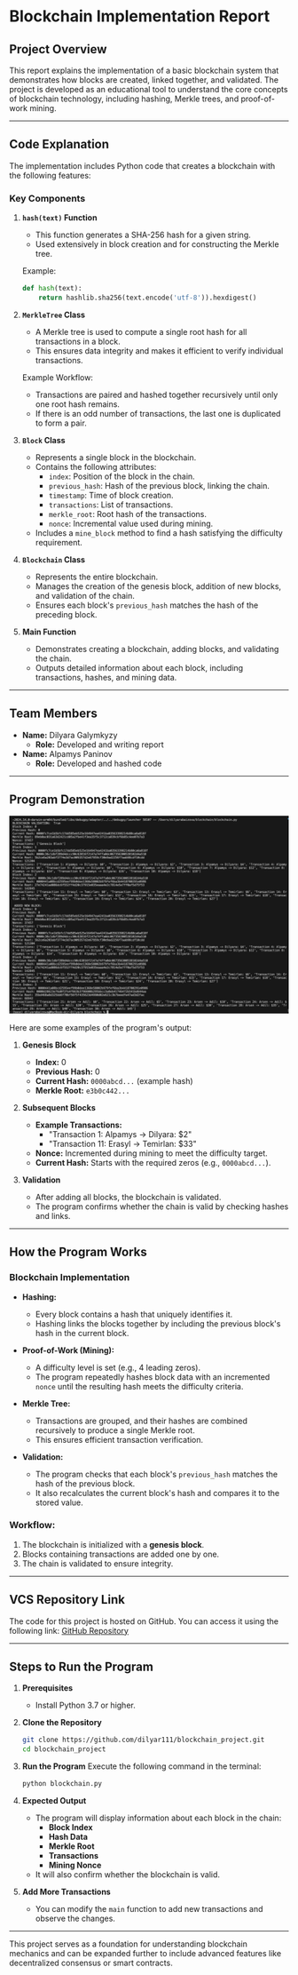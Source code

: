 # Blockchain Implementation Report

## **Project Overview**

This report explains the implementation of a basic blockchain system that demonstrates how blocks are created, linked together, and validated. The project is developed as an educational tool to understand the core concepts of blockchain technology, including hashing, Merkle trees, and proof-of-work mining.

---

## **Code Explanation**

The implementation includes Python code that creates a blockchain with the following features:

### **Key Components**

1. **`hash(text)` Function**
   - This function generates a SHA-256 hash for a given string.
   - Used extensively in block creation and for constructing the Merkle tree.

   Example:
   ```python
   def hash(text):
       return hashlib.sha256(text.encode('utf-8')).hexdigest()
   ```

2. **`MerkleTree` Class**
   - A Merkle tree is used to compute a single root hash for all transactions in a block.
   - This ensures data integrity and makes it efficient to verify individual transactions.

   Example Workflow:
   - Transactions are paired and hashed together recursively until only one root hash remains.
   - If there is an odd number of transactions, the last one is duplicated to form a pair.

3. **`Block` Class**
   - Represents a single block in the blockchain.
   - Contains the following attributes:
     - `index`: Position of the block in the chain.
     - `previous_hash`: Hash of the previous block, linking the chain.
     - `timestamp`: Time of block creation.
     - `transactions`: List of transactions.
     - `merkle_root`: Root hash of the transactions.
     - `nonce`: Incremental value used during mining.
   - Includes a `mine_block` method to find a hash satisfying the difficulty requirement.

4. **`Blockchain` Class**
   - Represents the entire blockchain.
   - Manages the creation of the genesis block, addition of new blocks, and validation of the chain.
   - Ensures each block's `previous_hash` matches the hash of the preceding block.

5. **Main Function**
   - Demonstrates creating a blockchain, adding blocks, and validating the chain.
   - Outputs detailed information about each block, including transactions, hashes, and mining data.

---

## **Team Members**

- **Name:** Dilyara Galymkyzy 
  - **Role:** Developed and writing report 
- **Name:** Alpamys Paninov
  - **Role:** Developed and hashed code

---

## **Program Demonstration**


![Image alt](https://github.com/dilyar111/blockchain/blob/main/Снимок%20экрана%202024-12-22%20в%2017.53.40.png) 



Here are some examples of the program's output:

1. **Genesis Block**
   - **Index:** 0
   - **Previous Hash:** 0
   - **Current Hash:** `0000abcd...` (example hash)
   - **Merkle Root:** `e3b0c442...`

2. **Subsequent Blocks**
   - **Example Transactions:**
     - "Transaction 1: Alpamys -> Dilyara: $2"
     - "Transaction 11: Erasyl -> Temirlan: $33"
   - **Nonce:** Incremented during mining to meet the difficulty target.
   - **Current Hash:** Starts with the required zeros (e.g., `0000abcd...`).

3. **Validation**
   - After adding all blocks, the blockchain is validated.
   - The program confirms whether the chain is valid by checking hashes and links.

---

## **How the Program Works**

### **Blockchain Implementation**

- **Hashing:**
  - Every block contains a hash that uniquely identifies it.
  - Hashing links the blocks together by including the previous block's hash in the current block.

- **Proof-of-Work (Mining):**
  - A difficulty level is set (e.g., 4 leading zeros).
  - The program repeatedly hashes block data with an incremented `nonce` until the resulting hash meets the difficulty criteria.

- **Merkle Tree:**
  - Transactions are grouped, and their hashes are combined recursively to produce a single Merkle root.
  - This ensures efficient transaction verification.

- **Validation:**
  - The program checks that each block's `previous_hash` matches the hash of the previous block.
  - It also recalculates the current block's hash and compares it to the stored value.

### **Workflow:**
1. The blockchain is initialized with a **genesis block**.
2. Blocks containing transactions are added one by one.
3. The chain is validated to ensure integrity.

---

## **VCS Repository Link**

The code for this project is hosted on GitHub. You can access it using the following link:
[GitHub Repository]([https://github.com/dilyar111/blockchain_project](https://github.com/dilyar111/blockchain.git))

---

## **Steps to Run the Program**

1. **Prerequisites**
   - Install Python 3.7 or higher.

2. **Clone the Repository**
   ```bash
   git clone https://github.com/dilyar111/blockchain_project.git
   cd blockchain_project
   ```

3. **Run the Program**
   Execute the following command in the terminal:
   ```bash
   python blockchain.py
   ```

4. **Expected Output**
   - The program will display information about each block in the chain:
     - **Block Index**
     - **Hash Data**
     - **Merkle Root**
     - **Transactions**
     - **Mining Nonce**
   - It will also confirm whether the blockchain is valid.

5. **Add More Transactions**
   - You can modify the `main` function to add new transactions and observe the changes.

---

This project serves as a foundation for understanding blockchain mechanics and can be expanded further to include advanced features like decentralized consensus or smart contracts.


